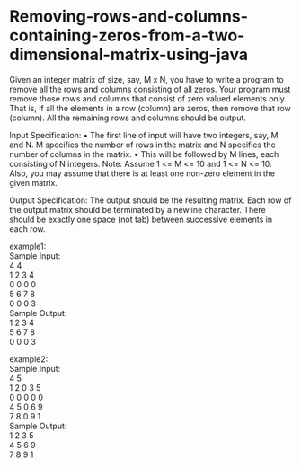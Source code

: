 # Removing-rows-and-columns-containing-zeros-from-a-two-dimensional-matrix-using-java
Given an integer matrix of size, say, M x N, you have to write a program to remove all the rows and columns consisting of all zeros. Your program must remove those rows and columns that consist of zero valued elements only. That is, if all the elements in a row (column) are zeros, then remove that row (column). All the remaining rows and columns should be output. 

Input Specification: • The first line of input will have two integers, say, M and N. M specifies the number of rows in the matrix and N specifies the number of columns in the matrix. • This will be followed by M lines, each consisting of N integers. Note: Assume 1 &lt;= M &lt;= 10 and 1 &lt;= N &lt;= 10. Also, you may assume that there is at least one non-zero element in the given matrix. 

Output Specification: The output should be the resulting matrix. Each row of the output matrix should be terminated by a newline character. There should be exactly one space (not tab) between successive elements in each row.

example1:<br/>
Sample Input:<br/>
4 4<br/>
1 2 3 4<br/>
0 0 0 0<br/>
5 6 7 8<br/>
0 0 0 3<br/>
Sample Output:<br/>
1 2 3 4<br/>
5 6 7 8<br/>
0 0 0 3<br/>


example2:<br/>
Sample Input:<br/>
4 5<br/>
1 2 0 3 5<br/>
0 0 0 0 0<br/>
4 5 0 6 9<br/>
7 8 0 9 1<br/>
Sample Output:<br/>
1 2 3 5<br/>
4 5 6 9<br/>
7 8 9 1<br/>
